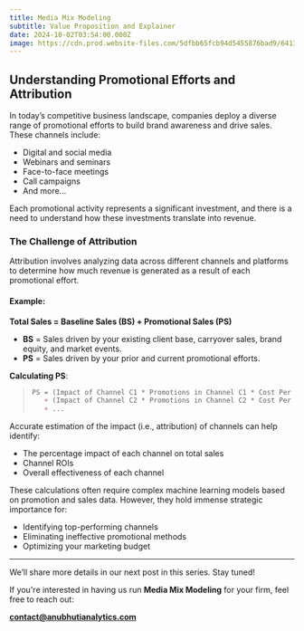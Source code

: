 ```yaml
---
title: Media Mix Modeling
subtitle: Value Proposition and Explainer
date: 2024-10-02T03:54:00.000Z
image: https://cdn.prod.website-files.com/5dfbb65fcb94d5455876bad9/641365725f8a0b8565dfee53_Invoca-Media_Mix_Modeling_Guide-blog-1920x1080-p-1600.png
---
```


## Understanding Promotional Efforts and Attribution

In today’s competitive business landscape, companies deploy a diverse range of promotional efforts to build brand awareness and drive sales. These channels include:

- Digital and social media
- Webinars and seminars
- Face-to-face meetings
- Call campaigns
- And more...

Each promotional activity represents a significant investment, and there is a need to understand how these investments translate into revenue.

### The Challenge of Attribution

Attribution involves analyzing data across different channels and platforms to determine how much revenue is generated as a result of each promotional effort.

#### Example:

**Total Sales = Baseline Sales (BS) + Promotional Sales (PS)**

- **BS** = Sales driven by your existing client base, carryover sales, brand equity, and market events.
- **PS** = Sales driven by your prior and current promotional efforts.

**Calculating PS**:

> ```markdown
> PS = (Impact of Channel C1 * Promotions in Channel C1 * Cost Per Promotion C1)
>    + (Impact of Channel C2 * Promotions in Channel C2 * Cost Per Promotion C2)
>    + ...
> ```

Accurate estimation of the impact (i.e., attribution) of channels can help identify:

- The percentage impact of each channel on total sales
- Channel ROIs
- Overall effectiveness of each channel

These calculations often require complex machine learning models based on promotion and sales data. However, they hold immense strategic importance for:

- Identifying top-performing channels
- Eliminating ineffective promotional methods
- Optimizing your marketing budget

---

We’ll share more details in our next post in this series. Stay tuned!

If you're interested in having us run **Media Mix Modeling** for your firm, feel free to reach out:

**contact@anubhutianalytics.com**
